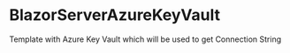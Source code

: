 # BlazorServerAzureKeyVault
Template with Azure Key Vault which will be used to get Connection String
